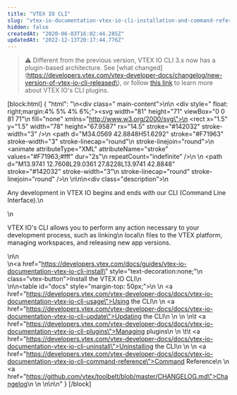 ```yaml
---
title: "VTEX IO CLI"
slug: "vtex-io-documentation-vtex-io-cli-installation-and-command-reference"
hidden: false
createdAt: "2020-06-03T16:02:44.285Z"
updatedAt: "2022-12-13T20:17:44.776Z"
---
```


> ⚠️ D️ifferent from the previous version, VTEX IO CLI 3.x now has a plugin-based architecture. See [what changed](https://developers.vtex.com/vtex-developer-docs/changelog/new-version-of-vtex-io-cli-released\), or follow [this link](https://developers.vtex.com/vtex-developer-docs/docs/vtex-io-documentation-vtex-io-cli-plugins) to learn more about VTEX IO's CLI plugins.

[block:html]
{
  "html": "<style>\n    .description p {\n        font-size: 16px;\n        text-align: justify;\n    }\n\n    #docs,\n    #docs tr,\n    #docs td,\n    #docs a {\n        padding-left: 0;\n        border: 0;\n        border-top: 0;\n        outline: 0;\n        background-color: transparent !important;\n        text-decoration: none;\n    }\n\n    #docs a:hover {\n        text-decoration: underline;\n    }\n\n    .vtex-button{\n        background-color: #f71963;\n        color: #fff!important;\n        padding: 1rem 1.5rem;\n        border-radius: 6px;\n        font-style: normal;\n        font-size: .875rem;\n        line-height: 125%;\n        text-align: center;\n        letter-spacing: .5px;\n        font-weight: 400;\n    }\n    .vtex-button:hover{\n        background-color: rgb(217,22,87);\n    }\n</style>\n<div class=\" main-content\">\n\n                <div style=\" float: right;margin:4% 5% 4% 6%;\"><svg width=\"81\" height=\"71\" viewBox=\"0 0 81 71\"\n                        fill=\"none\" xmlns=\"http://www.w3.org/2000/svg\">\n                        <rect x=\"1.5\" y=\"1.5\" width=\"78\" height=\"67.9587\" rx=\"14.5\" stroke=\"#142032\" stroke-width=\"3\" />\n                        <path d=\"M34.0569 42.8848H51.6292\" stroke=\"#F71963\" stroke-width=\"3\" stroke-linecap=\"round\"\n                            stroke-linejoin=\"round\">\n                            <animate attributeType=\"XML\" attributeName=\"stroke\" values=\"#F71963;#fff\" dur=\"2s\"\n                                repeatCount=\"indefinite\" />\n                        </path>\n                        <path d=\"M13.9741 12.7608L29.0361 27.8228L13.9741 42.8848\" stroke=\"#142032\" stroke-width=\"3\"\n                            stroke-linecap=\"round\" stroke-linejoin=\"round\" />\n                    </svg>\n</div>\n\n<div class=\"description\">\n    <p>Any development in VTEX IO begins and ends with our CLI (Command Line Interface).\n    </p>\n    <p>VTEX IO's CLI allows you to perform any action necessary to your development process, such as linking\n        local\n        files to the VTEX platform, managing workspaces, and releasing new app versions.</p>\n</div>\n<br>\n<a href=\"https://developers.vtex.com/docs/guides/vtex-io-documentation-vtex-io-cli-install\" style=\"text-decoration:none;\"\n    class=\"vtex-button\">Install the VTEX IO CLI</a>\n<br>\n\n<table id=\"docs\" style=\"margin-top: 50px;\">\n    <tr>\n        <td><a href=\"https://developers.vtex.com/vtex-developer-docs/docs/vtex-io-documentation-vtex-io-cli-usage\">Using the CLI</a></td>\n       \n        <td><a href=\"https://developers.vtex.com/vtex-developer-docs/docs/vtex-io-documentation-vtex-io-cli-update\">Updating the CLI</a></td>\n \n    </tr>\n    <tr>\n\t      <td><a href=\"https://developers.vtex.com/vtex-developer-docs/docs/vtex-io-documentation-vtex-io-cli-plugins\">Managing plugins</a></td>\n  \n    \t\t <td><a href=\"https://developers.vtex.com/vtex-developer-docs/docs/vtex-io-documentation-vtex-io-cli-uninstall\">Uninstalling the CLI</a></td>\n    </tr>\n    <tr>\n        <td><a href=\"https://developers.vtex.com/vtex-developer-docs/docs/vtex-io-documentation-vtex-io-cli-command-reference\">Command Reference</a></td>\n      \n        <td><a href=\"https://github.com/vtex/toolbelt/blob/master/CHANGELOG.md\">Changelog</a></td>\n       \n    </tr>\n</table>\n\n</div>"
}
[/block]
